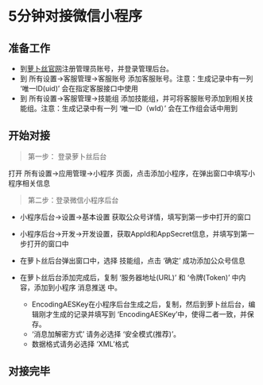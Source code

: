 # 5分钟对接微信小程序

## 准备工作

- 到[萝卜丝官网](https://www.bytedesk.com/antv/user/login)注册管理员账号，并登录管理后台。
- 到 所有设置->客服管理->客服账号 添加客服账号。注意：生成记录中有一列 ‘唯一ID(uid)’ 会在指定客服接口中使用
- 到 所有设置->客服管理->技能组 添加技能组，并可将客服账号添加到相关技能组。注意：生成记录中有一列 ‘唯一ID（wId）’ 会在工作组会话中用到

## 开始对接

> 第一步： 登录萝卜丝后台

打开 所有设置->应用管理->小程序 页面，点击添加小程序，在弹出窗口中填写小程序相关信息

> 第二步：登录微信小程序后台

- 小程序后台->设置->基本设置 获取公众号详情，填写到第一步中打开的窗口

- 小程序后台->开发->开发设置，获取AppId和AppSecret信息，并填写到第一步打开的窗口中

- 在萝卜丝后台弹出窗口中，选择 技能组，点击 ‘确定’ 成功添加公众号信息

- 在萝卜丝后台添加完成后，复制 ‘服务器地址(URL)’ 和 ‘令牌(Token)’ 中内容，添加到小程序 消息推送 中。
    - EncodingAESKey在小程序后台生成之后，复制，然后到萝卜丝后台，编辑刚才生成的记录并填写到 ‘EncodingAESKey’中，使得二者一致，并保存。
    - ‘消息加解密方式’ 请务必选择 ‘安全模式(推荐)’。
    - 数据格式请务必选择 ‘XML’格式

## 对接完毕
